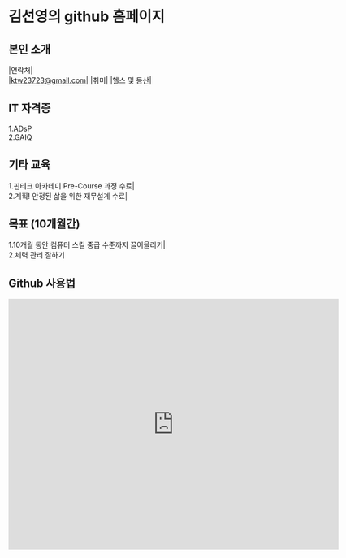 # 김선영의 github 홈페이지
## 본인 소개

|연락처| <br>
|ktw23723@gmail.com|
|취미|
|헬스 및 등산|


## IT 자격증 <br>
1.ADsP   <br>
2.GAIQ   <br>


## 기타 교육 
1.핀테크 아카데미 Pre-Course 과정 수료|  <br>
2.계획! 안정된 삶을 위한 재무설계 수료| <br>

## 목표 (10개월간) 
1.10개월 동안 컴퓨터 스킬 중급 수준까지 끌어올리기| <br>
2.체력 관리 잘하기

## Github 사용법
<iframe width="650" height="494" src="https://www.youtube.com/embed/UkT7n2CbiZE" title="YouTube video player" frameborder="0" allow="accelerometer; autoplay; clipboard-write; encrypted-media; gyroscope; picture-in-picture" allowfullscreen></iframe>




